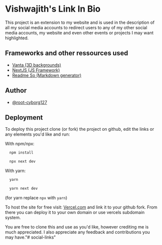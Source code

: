 # Vishwajith's Link In Bio

This project is an extension to my website and is used in the description of all my social media accounts to redirect users to any of my other social media accounts, my website and even other events or projects I may want highlighted.


## Frameworks and other ressources used

 - [Vanta (3D backgrounds)](https://www.vantajs.com)
 - [NextJS (JS Framework)](https://nextjs.org)
 - [Readme So (Markdown generator)](https://readme.so)


## Author

- [@root-cyborg127](https://www.github.com/root-cyborg127)


## Deployment

To deploy this project clone (or fork) the project on github, edit the links or any elements you'd like and run:

With npm/npx:
```bash
  npm install
```
```bash
  npx next dev
```

With yarn:
```bash
  yarn
```
```bash
  yarn next dev
```

(for yarn replace `npx` with `yarn`)

To host the site for free visit: [Vercel.com](https://vercel.com) and link it to your github fork. From there you can deploy it to your own domain or use vercels subdomain system.

You are free to clone this and use as you'd like, however crediting me is much appreciated. I also appreciate any feedback and contributions you may have."# social-links" 
